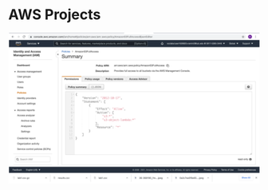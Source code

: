 # AWS Projects
![1](https://github.com/RezaAmimi/AWS-Projects/blob/main/AWS%20Projects/AWS%20Database%20Management%20and%20Analytics%20with%20Ec2%2C%20S3%2C%20Redshift/1.png)

